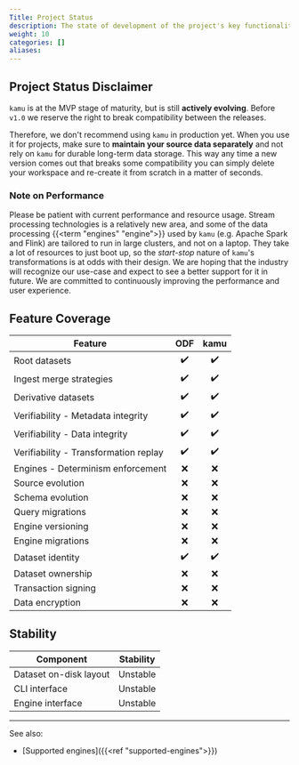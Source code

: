 ```yaml
---
Title: Project Status
description: The state of development of the project's key functionality
weight: 10
categories: []
aliases:
---
```


## Project Status Disclaimer
`kamu` is at the MVP stage of maturity, but is still **actively evolving**. Before `v1.0` we reserve the right to break compatibility between the releases.

Therefore, we don't recommend using `kamu` in production yet. When you use it for projects, make sure to **maintain your source data separately** and not rely on `kamu` for durable long-term data storage. This way any time a new version comes out that breaks some compatibility you can simply delete your workspace and re-create it from scratch in a matter of seconds.

### Note on Performance
Please be patient with current performance and resource usage. Stream processing technologies is a relatively new area, and some of the data processing {{<term "engines" "engine">}} used by `kamu` (e.g. Apache Spark and Flink) are tailored to run in large clusters, and not on a laptop. They take a lot of resources to just boot up, so the *start-stop* nature of `kamu`'s transformations is at odds with their design. We are hoping that the industry will recognize our use-case and expect to see a better support for it in future. We are committed to continuously improving the performance and user experience.


## Feature Coverage

| Feature                               |  ODF  | kamu  |
| ------------------------------------- | :---: | :---: |
| Root datasets                         |   ✔️   |   ✔️   |
| Ingest merge strategies               |   ✔️   |   ✔️   |
| Derivative datasets                   |   ✔️   |   ✔️   |
| Verifiability - Metadata integrity    |   ✔️   |   ✔️   |
| Verifiability - Data integrity        |   ✔️   |   ✔️   |
| Verifiability - Transformation replay |   ✔️   |   ✔️   |
| Engines - Determinism enforcement     |   ❌   |   ❌   |
| Source evolution                      |   ❌   |   ❌   |
| Schema evolution                      |   ❌   |   ❌   |
| Query migrations                      |   ❌   |   ❌   |
| Engine versioning                     |   ❌   |   ❌   |
| Engine migrations                     |   ❌   |   ❌   |
| Dataset identity                      |   ✔️   |   ✔️   |
| Dataset ownership                     |   ❌   |   ❌   |
| Transaction signing                   |   ❌   |   ❌   |
| Data encryption                       |   ❌   |   ❌   |



## Stability

| Component              | Stability |
| ---------------------- | :-------: |
| Dataset on-disk layout | Unstable  |
| CLI interface          | Unstable  |
| Engine interface       | Unstable  |


---

See also:
- [Supported engines]({{<ref "supported-engines">}})